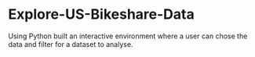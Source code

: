 # Explore-US-Bikeshare-Data
Using Python built an interactive environment where a user can chose the data and filter for a dataset to analyse.
